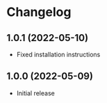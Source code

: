 # Changelog

## 1.0.1 (2022-05-10)
* Fixed installation instructions

## 1.0.0 (2022-05-09)
* Initial release
